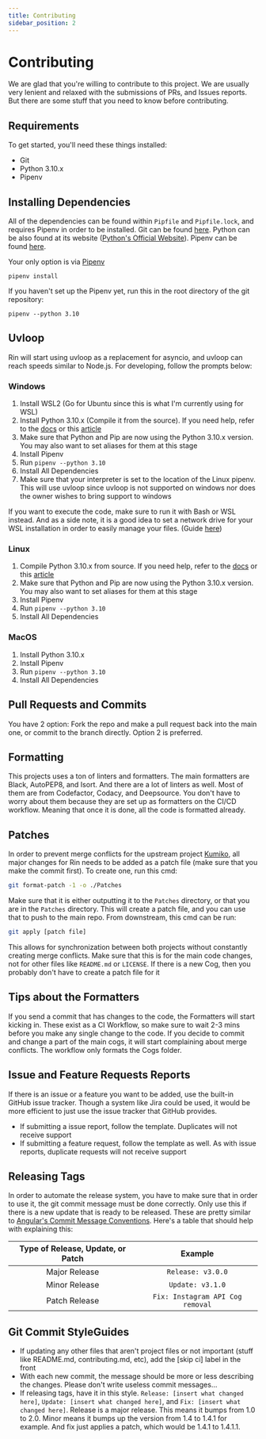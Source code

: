 ```yaml
---
title: Contributing
sidebar_position: 2
---
```


# Contributing

We are glad that you're willing to contribute to this project. We are usually very lenient and relaxed with the submissions of PRs, and Issues reports. But there are some stuff that you need to know before contributing.

## Requirements

To get started, you'll need these things installed:

- Git
- Python 3.10.x
- Pipenv

## Installing Dependencies

All of the dependencies can be found within `Pipfile` and `Pipfile.lock`, and requires Pipenv in order to be installed.  Git can be found [here](https://git-scm.com/). Python can be also found at its website ([Python's Official Website](https://www.python.org/)). Pipenv can be found [here](https://pipenv.pypa.io/en/latest).

Your only option is via [Pipenv](https://pipenv.pypa.io/en/latest/)

`pipenv install`

If you haven't set up the Pipenv yet, run this in the root directory of the git repository: 

`pipenv --python 3.10`

## Uvloop 

Rin will start using uvloop as a replacement for asyncio, and uvloop can reach speeds similar to Node.js. For developing, follow the prompts below:

### Windows 

1. Install WSL2  (Go for Ubuntu since this is what I'm currently using for WSL)
2. Install Python 3.10.x (Compile it from the source). If you need help, refer to the [docs](https://docs.python.org/3/using/unix.html) or this [article](https://computingforgeeks.com/how-to-install-python-on-ubuntu-linux-system/)
3. Make sure that Python and Pip are now using the Python 3.10.x version. You may also want to set aliases for them at this stage
4. Install Pipenv
5. Run `pipenv --python 3.10`
6. Install All Dependencies 
7. Make sure that your interpreter is set to the location of the Linux pipenv. This will use uvloop since uvloop is not supported on windows nor does the owner wishes to bring support to windows

If you want to execute the code, make sure to run it with Bash or WSL instead. And as a side note, it is a good idea to set a network drive for your WSL installation in order to easily manage your files. (Guide [here](https://gunnarpeipman.com/browse-wsl-with-explorer/))

### Linux

1. Compile Python 3.10.x from source. If you need help, refer to the [docs](https://docs.python.org/3/using/unix.html) or this [article](https://computingforgeeks.com/how-to-install-python-on-ubuntu-linux-system/)
2. Make sure that Python and Pip are now using the Python 3.10.x version. You may also want to set aliases for them at this stage
3. Install Pipenv
4. Run `pipenv --python 3.10`
5. Install All Dependencies


### MacOS

1. Install Python 3.10.x
2. Install Pipenv
3. Run `pipenv --python 3.10`
4. Install All Dependencies

## Pull Requests and Commits

You have 2 option: Fork the repo and make a pull request back into the main one, or commit to the branch directly. Option 2 is preferred.

## Formatting

This projects uses a ton of linters and formatters. The main formatters are Black, AutoPEP8, and Isort. And there are a lot of linters as well. Most of them are from Codefactor, Codacy, and Deepsource. You don't have to worry about them because they are set up as formatters on the CI/CD workflow. Meaning that once it is done, all the code is formatted already.

## Patches

In order to prevent merge conflicts for the upstream project [Kumiko](https://github.com/No767/Kumiko), all major changes for Rin needs to be added as a patch file (make sure that you make the commit first). To create one, run this cmd:

```sh
git format-patch -1 -o ./Patches
```

Make sure that it is either outputting it to the `Patches` directory, or that you are in the `Patches` directory. This will create a patch file, and you can use that to push to the main repo. From downstream, this cmd can be run:

```sh
git apply [patch file]
```

This allows for synchronization between both projects without constantly creating merge conflicts. Make sure that this is for the main code changes, not for other files like `README.md` or `LICENSE`. If there is a new Cog, then you probably don't have to create a patch file for it
## Tips about the Formatters

If you send a commit that has changes to the code, the Formatters will start kicking in. These exist as a CI Workflow, so make sure to wait 2-3 mins before you make any single change to the code. If you decide to commit and change a part of the main cogs, it will start complaining about merge conflicts. The workflow only formats the Cogs folder.

## Issue and Feature Requests Reports

If there is an issue or a feature you want to be added, use the built-in GitHub issue tracker. Though a system like Jira could be used, it would be more efficient to just use the issue tracker that GitHub provides.

- If submitting a issue report, follow the template. Duplicates will not receive support
- If submitting a feature request, follow the template as well. As with issue reports, duplicate requests will not receive support

## Releasing Tags
In order to automate the release system, you have to make sure that in order to use it, the git commit message must be done correctly. Only use this if there is a new update that is ready to be released. These are pretty similar to [Angular's Commit Message Conventions](https://github.com/angular/angular.js/blob/master/DEVELOPERS.md#-git-commit-guidelines). Here's a table that should help with explaining this:

| Type of Release, Update, or Patch | Example |
|              :--:                 | :--:    |
| Major Release                     | `Release: v3.0.0` |
| Minor Release                     | `Update: v3.1.0`|
| Patch Release                     | `Fix: Instagram API Cog removal` |


## Git Commit StyleGuides

- If updating any other files that aren't project files or not important (stuff like README.md, contributing.md, etc), add the [skip ci] label in the front
- With each new commit, the message should be more or less describing the changes. Please don't write useless commit messages...
- If releasing tags, have it in this style. `Release: [insert what changed here]`, `Update: [insert what changed here]`, and `Fix: [insert what changed here]`. Release is a major release. This means it bumps from 1.0 to 2.0. Minor means it bumps up the version from 1.4 to 1.4.1 for example. And fix just applies a patch, which would be 1.4.1 to 1.4.1.1.
